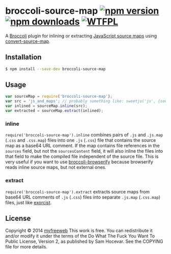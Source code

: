 # broccoli-source-map [![npm version](https://img.shields.io/npm/v/broccoli-source-map.svg?style=flat)](https://www.npmjs.org/package/broccoli-source-map) [![npm downloads](https://img.shields.io/npm/dm/broccoli-source-map.svg?style=flat)](https://www.npmjs.org/package/broccoli-source-map) [![WTFPL](https://img.shields.io/badge/license-WTFPL-brightgreen.svg?style=flat)](https://www.tldrlegal.com/l/wtfpl)

A [Broccoli] plugin for inlining or extracting [JavaScript source maps] using [convert-source-map].

[Broccoli]: https://github.com/joliss/broccoli
[JavaScript source maps]: http://www.html5rocks.com/en/tutorials/developertools/sourcemaps/
[convert-source-map]: https://www.npmjs.org/package/convert-source-map

## Installation

```bash
$ npm install --save-dev broccoli-source-map
```

## Usage

```js
var sourceMap = require('broccoli-source-map');
var src = 'js_and_maps'; // probably something like: sweetjs('js', {sourceMap: true, readableNames: true});
var inlined = sourceMap.inline(src);
var extracted = sourceMap.extract(inlined);
```

### inline

`require('broccoli-source-map').inline` combines pairs of `.js` and `.js.map` (`.css` and `.css.map`) files into one `.js` (`.css`) file that contains the source map as a base64 URL comment.
If the map contains file references in the `sources` field, but not the `sourcesContent` field, it will also inline the files into that field to make the compiled file independent of the source file.
This is very useful if you want to use [broccoli-browserify] because browserify reads inline source maps, but not external ones.

[broccoli-browserify]: https://github.com/gingerhendrix/broccoli-browserify

### extract

`require('broccoli-source-map').extract` extracts source maps from base64 URL comments of `.js` (`.css`) files into separate `.js.map` (`.css.map`) files, just like [exorcist].

[exorcist]: https://github.com/thlorenz/exorcist

## License

Copyright © 2014 [myfreeweb](https://github.com/myfreeweb)
This work is free. You can redistribute it and/or modify it under the
terms of the Do What The Fuck You Want To Public License, Version 2,
as published by Sam Hocevar. See the COPYING file for more details.
